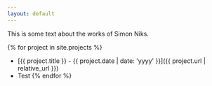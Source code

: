 ```yaml
---
layout: default
---
```


This is some text about the works of Simon Niks.

{% for project in site.projects %}
- [{{ project.title }} - {{ project.date | date: 'yyyy' }}]({{ project.url | relative_url }})
- Test
{% endfor %}

